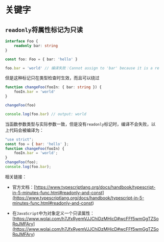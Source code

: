 # 关键字
## `readonly`将属性标记为只读

```TypeScript
interface Foo {
    readonly bar: string
}

const foo: Foo = { bar: 'hello' }

foo.bar = 'world' // 编译失败：Cannot assign to 'bar' because it is a read-only property.

```


但是这种标记只在类型检查时生效，而且可以绕过

```TypeScript
function changeFoo(fooIn: { bar: string }) {
    fooIn.bar = 'world'
}

changeFoo(foo)

console.log(foo.bar) // output: world

```


当函数参数类型与实际参数一致，但是没有`readonly`标记时，编译不会失败，以上代码会被编译为：

```JavaScript
"use strict";
const foo = { bar: 'hello' };
function changeFoo(fooIn) {
    fooIn.bar = 'world';
}
changeFoo(foo);
console.log(foo.bar);
```


相关链接：

- 官方文档：[https://www.typescriptlang.org/docs/handbook/typescript-in-5-minutes-func.html#readonly-and-const](<https://www.typescriptlang.org/docs/handbook/typescript-in-5-minutes-func.html#readonly-and-const>)

- 在`JavaScript`中为对象定义一个只读属性：[https://www.wolai.com/h7JfxRyemVJJChiDzMHicD#wcFFf5wmGgTZSoRqJMFAry](<https://www.wolai.com/h7JfxRyemVJJChiDzMHicD#wcFFf5wmGgTZSoRqJMFAry>)
